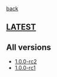 [back](index)
## [LATEST](ver/1.0.0-rc2/user-manual.html)
## All versions
* [1.0.0-rc2](ver/1.0.0-rc2/user-manual.html)
* [1.0.0-rc1](ver/1.0.0-rc1/user-manual.html)
